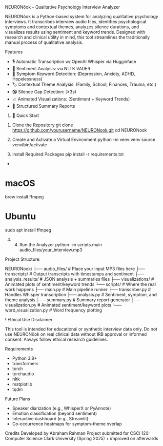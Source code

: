 NEURONǒok – Qualitative Psychology Interview Analyzer

NEURONǒok is a Python-based system for analyzing qualitative psychology interviews. 
It transcribes interview audio files, identifies psychological symptoms 
and contextual themes, analyzes silence durations, and visualizes results using 
sentiment and keyword trends. Designed with research and clinical utility in mind, 
this tool streamlines the traditionally manual process of qualitative analysis.

Features
- 🎙️ Automatic Transcription w/ OpenAI Whisper via Hugginface
- 💬 Sentiment Analysis: via NLTK VADER
- 🧠 Symptom Keyword Detection: (Depression, Anxiety, ADHD, Hopelessness)
- 🏷️ Contextual Theme Analysis: (Family, School, Finances, Trauma, etc.)
- 🔇 Silence Gap Detection: (≥3s)
- 📈 Animated Visualizations: (Sentiment + Keyword Trends)
- 📝 Structured Summary Reports

1) 🚀 Quick Start

1. Clone the Repository
git clone https://github.com/yourusername/NEURONook.git
cd NEURONook

2) Create and Activate a Virtual Environment
python -m venv venv
source venv/bin/activate

3) Install Required Packages
pip install -r requirements.txt
+
# macOS
brew install ffmpeg

# Ubuntu
sudo apt install ffmpeg

4) 4. Run the Analyzer
python -m scripts.main audio_files/your_interview.mp3

Project Structure: 

NEURONook/
├── audio_files/            # Place your input MP3 files here
├── transcripts/            # Output transcripts with timestamps and sentiment
├── analysis_results/       # JSON analysis + summaries files
├── visualizations/         # Animated plots of sentiment/keyword trends
└── scripts/                # Where the real work happens
    ├── main.py             # Main pipeline runner
    ├── transcriber.py      # Handles Whisper transcription
    ├── analysis.py         # Sentiment, symptom, and theme analysis
    ├── summary.py          # Summary report generator
    ├── visualization.py    # Animated sentiment/keyword plots
    └── word_visualization.py  # Word frequency plotting

! Ethical Use Disclaimer

This tool is intended for educational or synthetic interview data only.
Do not use NEURONǒok on real clinical data without IRB approval or informed consent.
Always follow ethical research guidelines.

Requirements
- Python 3.8+
- transformers
- torch
- torchaudio
- nltk
- matplotlib
- tqdm

Future Plans
- Speaker diarization (e.g., WhisperX or PyAnnote)
- Emotion classification (beyond sentiment)
- Interactive dashboard (e.g., Streamlit)
- Co-occurrence heatmaps for symptom-theme overlap

Credits
Developed by Abraham Rahman 
Project submitted for CSCI 120: Computer Science  Clark University (Spring 2025) + improved on afterwards



